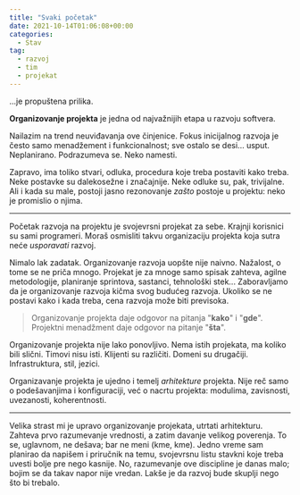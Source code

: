 ```yaml
---
title: "Svaki početak"
date: 2021-10-14T01:06:08+00:00
categories:
  - Stav
tag:
  - razvoj
  - tim
  - projekat
---
```


...je propuštena prilika.

<!--more-->

**Organizovanje projekta** je jedna od najvažnijih etapa u razvoju softvera.

Nailazim na trend neuviđavanja ove činjenice. Fokus inicijalnog razvoja je često samo menadžement i funkcionalnost; sve ostalo se desi... usput. Neplanirano. Podrazumeva se. Neko namesti.

Zapravo, ima toliko stvari, odluka, procedura koje treba postaviti kako treba. Neke postavke su dalekosežne i značajnije. Neke odluke su, pak, trivijalne. Ali i kada su male, postoji jasno rezonovanje _zašto_ postoje u projektu: neko je promislio o njima.

---

Početak razvoja na projektu je svojevrsni projekat za sebe. Krajnji korisnici su sami programeri. Moraš osmisliti takvu organizaciju projekta koja sutra neće _usporavati_ razvoj.

Nimalo lak zadatak. Organizovanje razvoja uopšte nije naivno. Nažalost, o tome se ne priča mnogo. Projekat je za mnoge samo spisak zahteva, agilne metodologije, planiranje sprintova, sastanci, tehnološki stek... Zaboravljamo da je organizovanje razvoja kičma svog budućeg razvoja. Ukoliko se ne postavi kako i kada treba, cena razvoja može biti previsoka.

> Organizovanje projekta daje odgovor na pitanja "**kako**" i "**gde**". Projektni menadžment daje odgovor na pitanje "**šta**".

Organizovanje projekta nije lako ponovljivo. Nema istih projekata, ma koliko bili slični. Timovi nisu isti. Klijenti su različiti. Domeni su drugačiji. Infrastruktura, stil, jezici.

Organizavanje projekta je ujedno i temelj _arhitekture_ projekta. Nije reč samo o podešavanjima i konfiguraciji, već o nacrtu projekta: modulima, zavisnosti, uvezanosti, koherentnosti.

---

Velika strast mi je upravo organizovanje projekata, utrtati arhitekturu. Zahteva prvo razumevanje vrednosti, a zatim davanje velikog poverenja. To se, uglavnom, ne dešava; bar ne meni (kme, kme). Jedno vreme sam planirao da napišem i priručnik na temu, svojevrsnu listu stavkni koje treba uvesti bolje pre nego kasnije. No, razumevanje ove discipline je danas malo; bojim se da takav napor nije vredan. Lakše je da razvoj bude skuplji nego što bi trebalo.
